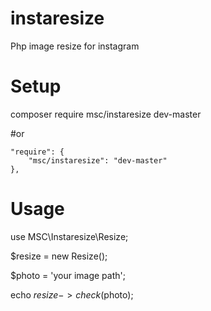 # instaresize
Php image resize for instagram

# Setup

composer require msc/instaresize dev-master

#or

	"require": {
		"msc/instaresize": "dev-master"
	},

# Usage
use MSC\Instaresize\Resize;

$resize = new Resize();

$photo = 'your image path';

echo $resize->check($photo);
